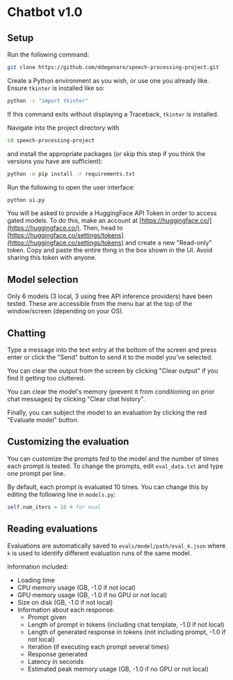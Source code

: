 # Chatbot v1.0

## Setup

Run the following command:

```bash
git clone https://github.com/ddegenaro/speech-processing-project.git
```

Create a Python environment as you wish, or use one you already like. Ensure `tkinter` is installed like so:

```bash
python -c "import tkinter"
```

If this command exits without displaying a Traceback, `tkinter` is installed.

Navigate into the project directory with

```bash
cd speech-processing-project
```

and install the appropriate packages (or skip this step if you think the versions you have are sufficient):

```bash
python -m pip install -r requirements.txt
```

Run the following to open the user interface:

```bash
python ui.py
```

You will be asked to provide a HuggingFace API Token in order to access gated models. To do this, make an account at [https://huggingface.co/](https://huggingface.co/). Then, head to [https://huggingface.co/settings/tokens](https://huggingface.co/settings/tokens) and create a new "Read-only" token. Copy and paste the entire thing in the box shown in the UI. Avoid sharing this token with anyone.

## Model selection

Only 6 models (3 local, 3 using free API inference providers) have been tested. These are accessible from the menu bar at the top of the window/screen (depending on your OS).

## Chatting

Type a message into the text entry at the bottom of the screen and press enter or click the "Send" button to send it to the model you've selected.

You can clear the output from the screen by clicking "Clear output" if you find it getting too cluttered.

You can clear the model's memory (prevent it from conditioning on prior chat messages) by clicking "Clear chat history".

Finally, you can subject the model to an evaluation by clicking the red "Evaluate model" button.

## Customizing the evaluation

You can customize the prompts fed to the model and the number of times each prompt is tested. To change the prompts, edit `eval_data.txt` and type one prompt per line.

By default, each prompt is evaluated 10 times. You can change this by editing the following line in `models.py`:

```python
self.num_iters = 10 # for eval
```

## Reading evaluations

Evaluations are automatically saved to `evals/model/path/eval_k.json` where `k` is used to identify different evaluation runs of the same model.

Information included:

- Loading time
- CPU memory usage (GB, -1.0 if not local)
- GPU memory usage (GB, -1.0 if no GPU or not local)
- Size on disk (GB, -1.0 if not local)
- Information about each response:
  - Prompt given
  - Length of prompt in tokens (including chat template, -1.0 if not local)
  - Length of generated response in tokens (not including prompt, -1.0 if not local)
  - Iteration (if executing each prompt several times)
  - Response generated
  - Latency in seconds
  - Estimated peak memory usage (GB, -1.0 if no GPU or not local)